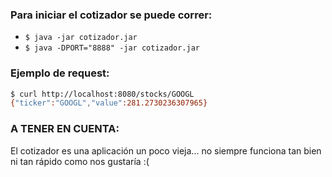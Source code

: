 ### Para iniciar el cotizador se puede correr:
 * `$ java -jar cotizador.jar`
 * `$ java -DPORT="8888" -jar cotizador.jar`

### Ejemplo de request:
```sh
$ curl http://localhost:8080/stocks/GOOGL
{"ticker":"GOOGL","value":281.2730236307965}
```

### A TENER EN CUENTA:  
El cotizador es una aplicación un poco vieja... no siempre funciona tan bien ni tan rápido como nos gustaría :(

